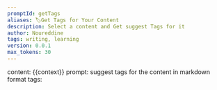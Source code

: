 ```yaml
---
promptId: getTags
aliases: 🏷️Get Tags for Your Content
description: Select a content and Get suggest Tags for it
author: Noureddine
tags: writing, learning
version: 0.0.1
max_tokens: 30
---
```

content: 
{{context}}
prompt:
suggest tags for the content in markdown format
tags: